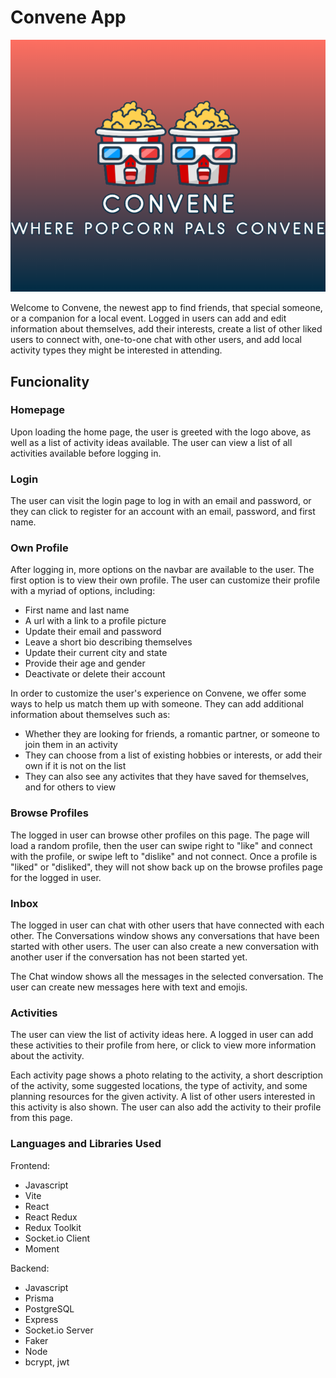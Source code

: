 # Convene App

![alt convene logo](./public/popcorn_pals_convene.png)

Welcome to Convene, the newest app to find friends, that special someone, or a companion for a local event. Logged in users can add and edit information about themselves, add their interests, create a list of other liked users to connect with, one-to-one chat with other users, and add local activity types they might be interested in attending.

## Funcionality

### Homepage

Upon loading the home page, the user is greeted with the logo above, as well as a list of activity ideas available. The user can view a list of all activities available before logging in.

### Login

The user can visit the login page to log in with an email and password, or they can click to register for an account with an email, password, and first name.

### Own Profile

After logging in, more options on the navbar are available to the user. The first option is to view their own profile.  The user can customize their profile with a myriad of options, including:
 - First name and last name
 - A url with a link to a profile picture
 - Update their email and password
 - Leave a short bio describing themselves
 - Update their current city and state
 - Provide their age and gender
 - Deactivate or delete their account

In order to customize the user's experience on Convene, we offer some ways to help us match them up with someone. They can add additional information about themselves such as:
 - Whether they are looking for friends, a romantic partner, or someone to join them in an activity
 - They can choose from a list of existing hobbies or interests, or add their own if it is not on the list
 - They can also see any activites that they have saved for themselves, and for others to view

### Browse Profiles

The logged in user can browse other profiles on this page. The page will load a random profile, then the user can swipe right to "like" and connect with the profile, or swipe left to "dislike" and not connect.  Once a profile is "liked" or "disliked", they will not show back up on the browse profiles page for the logged in user.

### Inbox

The logged in user can chat with other users that have connected with each other. The Conversations window shows any conversations that have been started with other users. The user can also create a new conversation with another user if the conversation has not been started yet.

The Chat window shows all the messages in the selected conversation. The user can create new messages here with text and emojis.

### Activities

The user can view the list of activity ideas here. A logged in user can add these activities to their profile from here, or click to view more information about the activity.

Each activity page shows a photo relating to the activity, a short description of the activity, some suggested locations, the type of activity, and some planning resources for the given activity.  A list of other users interested in this activity is also shown.  The user can also add the activity to their profile from this page.


### Languages and Libraries Used

Frontend:
 - Javascript
 - Vite
 - React
 - React Redux
 - Redux Toolkit
 - Socket.io Client
 - Moment

Backend:
 - Javascript
 - Prisma
 - PostgreSQL
 - Express
 - Socket.io Server
 - Faker
 - Node
 - bcrypt, jwt
